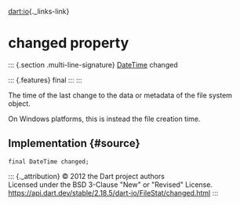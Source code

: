 [dart:io](../../dart-io/dart-io-library){._links-link}

changed property
================

::: {.section .multi-line-signature}
[DateTime](../../dart-core/datetime-class) changed

::: {.features}
final
:::
:::

The time of the last change to the data or metadata of the file system
object.

On Windows platforms, this is instead the file creation time.

Implementation {#source}
--------------

``` {.language-dart data-language="dart"}
final DateTime changed;
```

::: {._attribution}
© 2012 the Dart project authors\
Licensed under the BSD 3-Clause \"New\" or \"Revised\" License.\
<https://api.dart.dev/stable/2.18.5/dart-io/FileStat/changed.html>
:::
